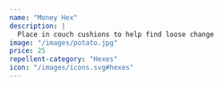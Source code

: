 ```yaml
---
name: "Money Hex"
description: |
  Place in couch cushions to help find loose change
image: "/images/potato.jpg"
price: 25
repellent-category: "Hexes"
icon: "/images/icons.svg#hexes"
---
```

